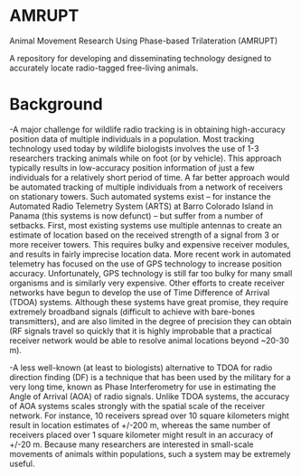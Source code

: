 # AMRUPT
Animal Movement Research Using Phase-based Trilateration (AMRUPT)

A repository for developing and disseminating technology designed to accurately locate radio-tagged free-living animals.

  # Background #
  -A major challenge for wildlife radio tracking is in obtaining high-accuracy position data of multiple individuals in a population. Most tracking technology used today by wildlife biologists involves the use of 1-3 researchers tracking animals while on foot (or by vehicle). This approach typically results in low-accuracy position information of just a few individuals for a relatively short period of time. A far better approach would be automated tracking of multiple individuals from a network of receivers on stationary towers. Such automated systems exist – for instance the Automated Radio Telemetry System (ARTS) at Barro Colorado Island in Panama (this systems is now defunct) – but suffer from a number of setbacks. First, most existing systems use multiple antennas to create an estimate of location based on the received strength of a signal from 3 or more receiver towers. This requires bulky and expensive receiver modules, and results in fairly imprecise location data. More recent work in automated telemetry has focused on the use of GPS technology to increase position accuracy. Unfortunately, GPS technology is still far too bulky for many small organisms and is similarly very expensive. Other efforts to create receiver networks have begun to develop the use of Time Difference of Arrival (TDOA) systems. Although these systems have great promise, they require extremely broadband signals (difficult to achieve with bare-bones transmitters), and are also limited in the degree of precision they can obtain (RF signals travel so quickly that it is highly improbable that a practical receiver network would be able to resolve animal locations beyond ~20-30 m).
  
  -A less well-known (at least to biologists) alternative to TDOA for radio direction finding (DF) is a technique that has been used by the military for a very long time, known as Phase Interferometry for use in estimating the Angle of Arrival (AOA) of radio signals. Unlike TDOA systems, the accuracy of AOA systems scales strongly with the spatial scale of the receiver network. For instance, 10 receivers spread over 10 square kilometers might result in location estimates of +/-200 m, whereas the same number of receivers placed over 1 square kilometer might result in an accuracy of +/-20 m. Because many researchers are interested in small-scale movements of animals within populations, such a system may be extremely useful.

